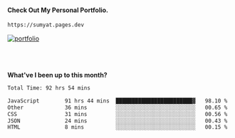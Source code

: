 #### Check Out My Personal Portfolio.
````bash
https://sumyat.pages.dev
````

<a href='https://sumyat.pages.dev/'>
    <img src='https://github.com/sumyat-aung/sumyat-aung/assets/108873224/c9b4f2be-c585-4dd3-84e1-692c3854a6d8' alt='portfolio' align='center' />
</a>


<br />
<br />


<br />
<br />

**What've I been up to this month?**

<!--START_SECTION:waka-->

```txt
Total Time: 92 hrs 54 mins

JavaScript        91 hrs 44 mins  ████████████████████████▓   98.10 %
Other             36 mins         ░░░░░░░░░░░░░░░░░░░░░░░░░   00.65 %
CSS               31 mins         ░░░░░░░░░░░░░░░░░░░░░░░░░   00.56 %
JSON              24 mins         ░░░░░░░░░░░░░░░░░░░░░░░░░   00.43 %
HTML              8 mins          ░░░░░░░░░░░░░░░░░░░░░░░░░   00.15 %
```

<!--END_SECTION:waka-->




